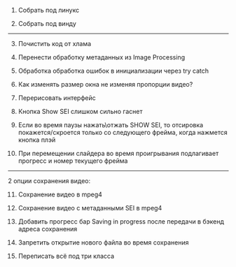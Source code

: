 1. Собрать под линукс

2. Собрать под винду
--------------------

3. Почистить код от хлама

4. Перенести обработку метаданных из Image Processing

5. Обработка обработка ошибок в инициализации через try catch

6. Как изменять размер окна не изменяя пропорции видео?

7. Перерисовать интерфейс

8. Кнопка Show SEI слишком сильно гаснет

9. Если во время паузы нажать\отжать SHOW SEI, то отсировка покажется/скроется только со следующего фрейма, когда нажмется кнопка плэй 

10.  При перемещении слайдера во время проигрывания подлагивает прогресс и номер текущего фрейма
--------------------
    
2 опции сохранения видео:

11. Сохранение видео в mpeg4

12. Сохранение видео с метаданными SEI в mpeg4

13. Добавить прогресс бар Saving in progress после передачи в бэкенд адреса сохранения

14. Запретить открытие нового файла во время сохранения

15. Переписать всё под три класса


